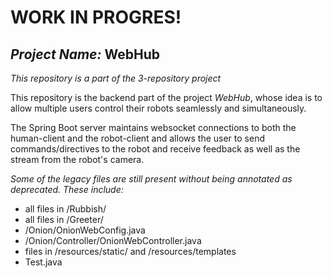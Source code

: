 # WORK IN PROGRES!

## *Project Name:* **WebHub**

*This repository is a part of the 3-repository project*

This repository is the backend part of the project *WebHub*, whose idea is to allow multiple users control their robots seamlessly and simultaneously.

The Spring Boot server maintains websocket connections to both the human-client and the robot-client and allows the user to send commands/directives to the robot and receive feedback as well as the stream from the robot's camera.

*Some of the legacy files are still present without being annotated as deprecated. These include:*
- all files in /Rubbish/
- all files in /Greeter/
- /Onion/OnionWebConfig.java
- /Onion/Controller/OnionWebController.java
- files in /resources/static/ and /resources/templates
- Test.java
